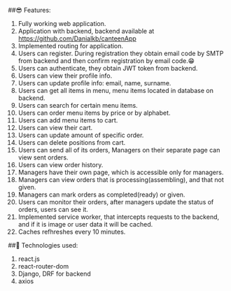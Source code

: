 ##😎 Features:
1. Fully working web application.
2. Application with backend, backend available at https://github.com/Danialkb/canteenApp
3. Implemented routing for application.
4. Users can register. During registration they obtain email code by SMTP from backend and then confirm registration by email code.😁
5. Users can authenticate, they obtain JWT token from backend.
6. Users can view their profile info.
7. Users can update profile info: email, name, surname.
8. Users can get all items in menu, menu items located in database on backend.
9. Users can search for certain menu items.
10. Users can order menu items by price or by alphabet.
11. Users can add menu items to cart.
12. Users can view their cart.
13. Users can update amount of specific order.
14. Users can delete positions from cart.
15. Users can send all of its orders, Managers on their separate page  can view sent orders.
16. Users can view order history.
17. Managers have their own page, which is accessible only for managers.
18. Managers can view orders that is processing(assembling), and that not given.
19. Managers can mark orders as completed(ready) or given.
20. Users can monitor their orders, after managers update the status of orders, users can see it.
21. Implemented service worker, that intercepts requests to the backend, and if it is image or user data it will be cached.
22. Caches refhreshes every 10 minutes.

##🚀 Technologies used:
1. react.js
2. react-router-dom
3. Django, DRF for backend
4. axios 
